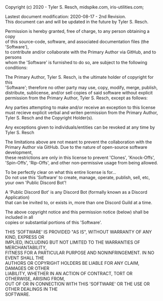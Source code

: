Copyright (c) 2020 - Tyler S. Resch, midspike.com, iris-utilities.com;  

Lastest document modification: 2020-08-17 - 2nd Revision.  
This document can and will be updated in the future by Tyler S. Resch.  

Permission is hereby granted, free of charge, to any person obtaining a copy  
of this source-code, software, and associated documentation files (the 'Software'),  
to contribute and/or collaborate with the Primary Author via GitHub, and to persons  
whom the 'Software' is furnished to do so, are subject to the following conditions:  

The Primary Author, Tyler S. Resch, is the ultimate holder of copyright for this  
'Software'; therefore no other party may use, copy, modify, merge, publish,  
distribute, sublicense, and/or sell copies of said software without explicit  
permission from the Primary Author, Tyler S. Resch, except as follows:  

Any parties attempting to make and/or receive an exception to this license  
must recieve explicit verbal and writen permission from the Primary Author,  
Tyler S. Resch and the Copyright Holder(s).  

Any exceptions given to individuals/entities can be revoked at any time by Tyler S. Resch  

The limitations above are not meant to prevent the collaboration with the  
Primary Author via GitHub. Due to the nature of open-source software development,  
these restrictions are only in this license to prevent 'Clones', 'Knock-Offs',  
'Spin-Offs', 'Rip-Offs', and other non-permissive usage from being allowed.  

To be perfectly clear on what this entire license is for...  
Do not use this 'Software' to create, manage, operate, publish, sell, etc,  
your own 'Public Discord Bot'!  

A 'Public Discord Bot' is any Discord Bot (formally known as a Discord Application)  
that can be invited to, or exists in, more than one Discord Guild at a time.  

The above copyright notice and this permission notice (below) shall be included in all  
copies or substantial portions of this 'Software'.  

THIS 'SOFTWARE' IS PROVIDED "AS IS", WITHOUT WARRANTY OF ANY KIND, EXPRESS OR  
IMPLIED, INCLUDING BUT NOT LIMITED TO THE WARRANTIES OF MERCHANTABILITY,  
FITNESS FOR A PARTICULAR PURPOSE AND NONINFRINGEMENT. IN NO EVENT SHALL THE  
AUTHORS OR COPYRIGHT HOLDERS BE LIABLE FOR ANY CLAIM, DAMAGES OR OTHER  
LIABILITY, WHETHER IN AN ACTION OF CONTRACT, TORT OR OTHERWISE, ARISING FROM,  
OUT OF OR IN CONNECTION WITH THIS 'SOFTWARE' OR THE USE OR OTHER DEALINGS IN THE  
SOFTWARE.  